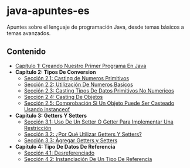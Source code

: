 # java-apuntes-es
Apuntes sobre el lenguaje de programación Java, desde temas básicos a temas avanzados.

## Contenido

* [Capítulo 1: Creando Nuestro Primer Programa En Java](Capitulo-01/PrimerProgramaEnJava.md)
* **Capítulo 2: Tipos De Conversion**
  * [Sección 2.1: Casting de Numeros Primitivos](Capitulo-02/CasteoNumerosPrimitivos.md)
  * [Sección 2.2: Utilización De Numeros Basicos](Capitulo-02/UtilizacionNumerosBasicos.md)
  * [Sección 2.3: Casting Tipos De Datos Primitivos No Numericos](Capitulo-02/CastingPrimitivosNoNumericos.md)
  * [Sección 2.4: Casting De Objetos](Capitulo-02/CastingObjetos.md)
  * [Sección 2.5: Comprobación Si Un Objeto Puede Ser Casteado Usando instanceof ](Capitulo-02/TestingCastingInstanceOf.md)
* **Capítulo 3: Getters Y Setters**
  * [Sección 3.1: Uso De Un Setter O Getter Para Implementar Una Restricción](Capitulo-03/GetterYSetterImplementarRestriccion.md)
  * [Sección 3.2: ¿Por Qué Utilizar Getters Y Setters?](Capitulo-03/PorqueUsarGetterYSetter.md)
  * [Sección 3.3: Agregar Getters y Setters](Capitulo-03/AgregarGetterSetter.md)
* **Capítulo 4: Tipo De Datos De Referencia**
  * [Sección 4.1: Desreferenciado](Capitulo-04/Desreferenciando.md)
  * [Sección 4.2: Instanciación De Un Tipo De Referencia](Capitulo-04/InstanciaTipoReferencia.md)